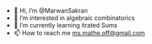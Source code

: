 - 👋 Hi, I’m @MarwanSakran
- 👀 I’m interested in algebraic combinatorics
- 🌱 I’m currently learning itrated Sums
- 📫 How to reach me ms.mathe.off@gmail.com

<!---
MarwanSakran/MarwanSakran is a ✨ special ✨ repository because its `README.md` (this file) appears on your GitHub profile.
You can click the Preview link to take a look at your changes.
--->
